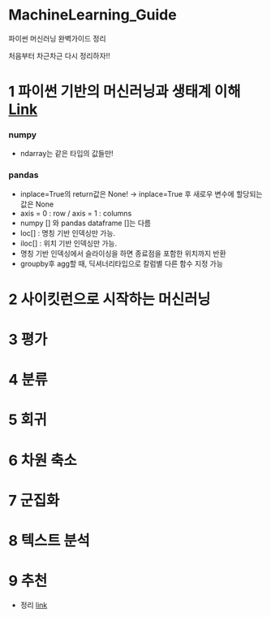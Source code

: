# MachineLearning_Guide
파이썬 머신러닝 완벽가이드 정리

처음부터 차근차근 다시 정리하자!!


# 1 파이썬 기반의 머신러닝과 생태계 이해 [Link](https://github.com/miniii222/MachineLearning_Guide/tree/master/Ch1_Understanding)
### numpy
- ndarray는 같은 타입의 값들만!

### pandas
- inplace=True의 return값은 None! -> inplace=True 후 새로우 변수에 할당되는 값은 None
- axis = 0 : row / axis = 1 : columns
- numpy [] 와 pandas dataframe []는 다름
- loc[] : 명칭 기반 인덱싱만 가능. 
- iloc[] : 위치 기반 인덱싱만 가능.
- 명칭 기반 인덱싱에서 슬라이싱을 하면 종료점을 포함한 위치까지 반환
- groupby후 agg할 때, 딕셔너리타입으로 칼럼별 다른 함수 지정 가능

# 2 사이킷런으로 시작하는 머신러닝

# 3 평가

# 4 분류

# 5 회귀

# 6 차원 축소

# 7 군집화

# 8 텍스트 분석

# 9 추천 

- 정리 [link](https://github.com/miniii222/BOAZ_adv_project/blob/master/study/PYTHON_ML_GUIDE%20-%20RS.md)
